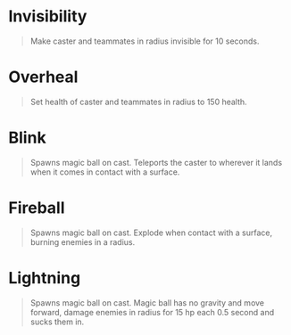 # Invisibility
> Make caster and teammates in radius invisible for 10 seconds.

# Overheal
> Set health of caster and teammates in radius to 150 health.

# Blink
> Spawns magic ball on cast. Teleports the caster  to wherever it lands when it comes in contact with a surface.

# Fireball
> Spawns magic ball on cast. Explode when contact with a surface, burning enemies in a radius.

# Lightning
> Spawns magic ball on cast. Magic ball has no gravity and move forward, damage enemies in radius for 15 hp each 0.5 second and sucks them in.
